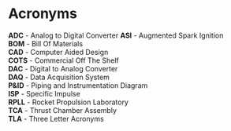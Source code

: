# Acronyms

__ADC__ - Analog to Digital Converter
__ASI__ - Augmented Spark Ignition <br/>
__BOM__ - Bill Of Materials <br/>
__CAD__ - Computer Aided Design <br/>
__COTS__ - Commercial Off The Shelf <br/>
__DAC__ - Digital to Analog Converter <br/>
__DAQ__ - Data Acquisition System <br/>
__P&ID__ - Piping and Instrumentation Diagram <br/>
__ISP__ - Specific Impulse <br/>
__RPLL__ - Rocket Propulsion Laboratory <br/>
__TCA__ - Thrust Chamber Assembly <br/>
__TLA__ - Three Letter Acronyms <br/>
